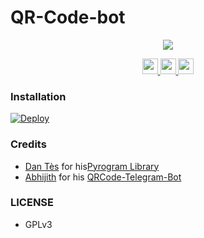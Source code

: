 # QR-Code-bot 

<p align="center">
  <a href="https://www.python.org">
    <img src="http://ForTheBadge.com/images/badges/made-with-python.svg">
  </a>
</p>

<p align="center">
  <a href="https://telegram.me/FayasNoushad">
    <img height="25px" src="https://img.shields.io/badge/Updates_Channel-30302f?style=flat&logo=telegram">
  </a>
  <a href="https://telegram.me/FayasChat">
    <img height="25px" src="https://img.shields.io/badge/Support_Group-30302f?style=flat&logo=telegram">
  </a>
  <a href="https://telegram.me/FNPROJECTS">
    <img height="25px" src="https://img.shields.io/badge/Projects_Channel-30302f?style=flat&logo=telegram">
  </a>
</p>

### Installation

[![Deploy](https://www.herokucdn.com/deploy/button.svg)](https://heroku.com/deploy?template=https://github.com/FayasNoushad/QR-Code-Bot)

### Credits

* [Dan Tès](https://telegram.dog/haskell) for his[Pyrogram Library](https://github.com/pyrogram/pyrogram)
* [Abhijith](https://github.com/Abhijith-cloud) for his [QRCode-Telegram-Bot](https://github.com/Abhijith-cloud/QRCode-Telegram-bot)

### LICENSE
- GPLv3
